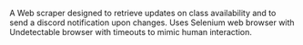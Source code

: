 A Web scraper designed to retrieve updates on class availability and to send a discord notification upon changes. Uses Selenium web browser with Undetectable browser with timeouts to mimic human interaction.
